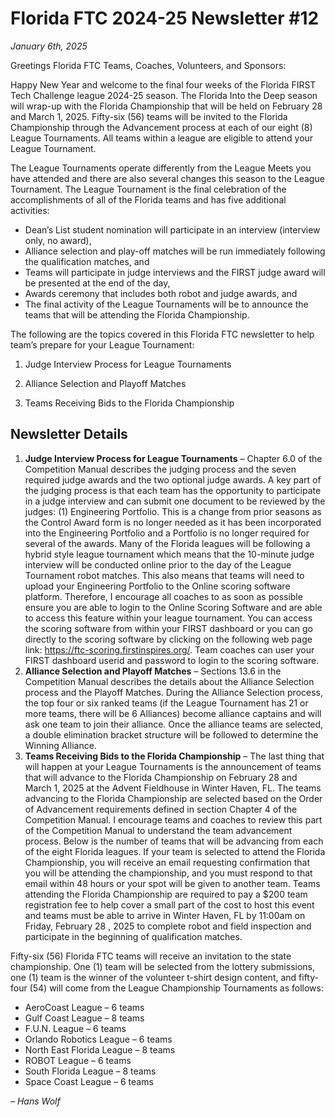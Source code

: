# Florida FTC 2024-25 Newsletter #12

_January 6th, 2025_

Greetings Florida FTC Teams, Coaches, Volunteers, and Sponsors:

Happy New Year and welcome to the final four weeks of the Florida FIRST Tech Challenge league 2024-25 season. The Florida Into the Deep season will wrap-up with the Florida Championship that will be held on February 28 and March 1, 2025. Fifty-six (56) teams will be invited to the Florida Championship through the Advancement process at each of our eight (8) League Tournaments. All teams within a league are eligible to attend your League Tournament.

The League Tournaments operate differently from the League Meets you have attended and there are also several changes this season to the League Tournament. The League Tournament is the final celebration of the accomplishments of all of the Florida teams and has five additional activities:

- Dean’s List student nomination will participate in an interview (interview only, no award),
- Alliance selection and play-off matches will be run immediately following the qualification matches, and
- Teams will participate in judge interviews and the FIRST judge award will be presented at the end of the day,
- Awards ceremony that includes both robot and judge awards, and
- The final activity of the League Tournaments will be to announce the teams that will be attending the Florida Championship.

The following are the topics covered in this Florida FTC newsletter to help team’s prepare for your League Tournament:

1. Judge Interview Process for League Tournaments

2. Alliance Selection and Playoff Matches

3. Teams Receiving Bids to the Florida Championship

## Newsletter Details

1. **Judge Interview Process for League Tournaments** – Chapter 6.0 of the Competition Manual describes the judging process and the seven required judge awards and the two optional judge awards. A key part of the judging process is that each team has the opportunity to participate in a judge interview and can submit one document to be reviewed by the judges: (1) Engineering Portfolio. This is a change from prior seasons as the Control Award form is no longer needed as it has been incorporated into the Engineering Portfolio and a Portfolio is no longer required for several of the awards. Many of the Florida leagues will be following a hybrid style league tournament which means that the 10-minute judge interview will be conducted online prior to the day of the League Tournament robot matches. This also means that teams will need to upload your Engineering Portfolio to the Online scoring software platform. Therefore, I encourage all coaches to as soon as possible ensure you are able to login to the Online Scoring Software and are able to access this feature within your league tournament. You can access the scoring software from within your FIRST dashboard or you can go directly to the scoring software by clicking on the following web page link: https://ftc-scoring.firstinspires.org/. Team coaches can user your FIRST dashboard userid and password to login to the scoring software.
2. **Alliance Selection and Playoff Matches** – Sections 13.6 in the Competition Manual describes the details about the Alliance Selection process and the Playoff Matches. During the Alliance Selection process, the top four or six ranked teams (if the League Tournament has 21 or more teams, there will be 6 Alliances) become alliance captains and will ask one team to join their alliance. Once the alliance teams are selected, a double elimination bracket structure will be followed to determine the Winning Alliance.
3. **Teams Receiving Bids to the Florida Championship** – The last thing that will happen at your League Tournaments is the announcement of teams that will advance to the Florida Championship on February 28 and March 1, 2025 at the Advent Fieldhouse in Winter Haven, FL. The teams advancing to the Florida Championship are selected based on the Order of Advancement requirements defined in section Chapter 4 of the Competition Manual. I encourage teams and coaches to review this part of the Competition Manual to understand the team advancement process. Below is the number of teams that will be advancing from each of the eight Florida leagues. If your team is selected to attend the Florida Championship, you will receive an email requesting confirmation that you will be attending the championship, and you must respond to that email within 48 hours or your spot will be given to another team. Teams attending the Florida Championship are required to pay a $200 team registration fee to help cover a small part of the cost to host this event and teams must be able to arrive in Winter Haven, FL by 11:00am on Friday, February 28 , 2025 to complete robot and field inspection and participate in the beginning of qualification matches.

Fifty-six (56) Florida FTC teams will receive an invitation to the state championship. One (1) team will be selected from the lottery submissions, one (1) team is the winner of the volunteer t-shirt design content, and fifty-four (54) will come from the League Championship Tournaments as follows:

- AeroCoast League – 6 teams
- Gulf Coast League – 8 teams
- F.U.N. League – 6 teams
- Orlando Robotics League – 6 teams
- North East Florida League – 8 teams
- ROBOT League – 6 teams
- South Florida League – 8 teams
- Space Coast League – 6 teams

_– Hans Wolf_
